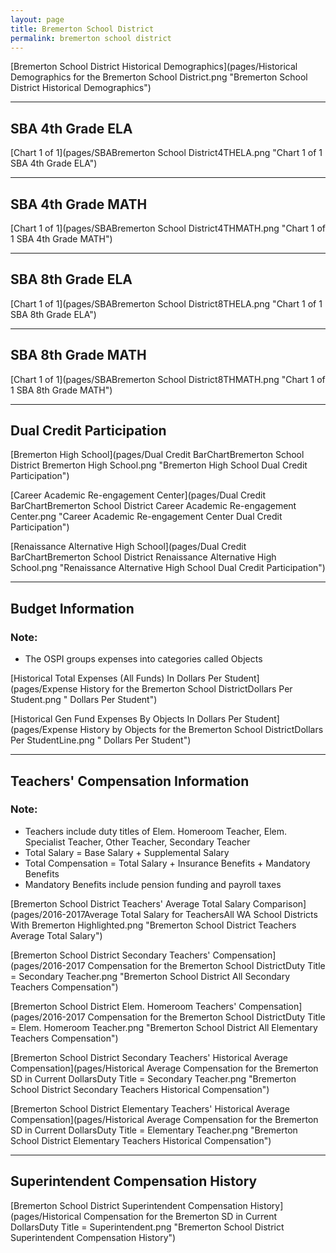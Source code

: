 ```yaml
---
layout: page
title: Bremerton School District
permalink: bremerton school district
---
```



[Bremerton School District Historical Demographics](pages/Historical Demographics for the Bremerton School District.png "Bremerton School District Historical Demographics")

___

## SBA 4th Grade ELA

[Chart 1 of 1](pages/SBABremerton School District4THELA.png "Chart 1 of 1 SBA 4th Grade ELA")


___

## SBA 4th Grade MATH

[Chart 1 of 1](pages/SBABremerton School District4THMATH.png "Chart 1 of 1 SBA 4th Grade MATH")


___

## SBA 8th Grade ELA

[Chart 1 of 1](pages/SBABremerton School District8THELA.png "Chart 1 of 1 SBA 8th Grade ELA")


___

## SBA 8th Grade MATH

[Chart 1 of 1](pages/SBABremerton School District8THMATH.png "Chart 1 of 1 SBA 8th Grade MATH")


___

## Dual Credit Participation

[Bremerton High School](pages/Dual Credit BarChartBremerton School District Bremerton High School.png "Bremerton High School Dual Credit Participation")

[Career   Academic Re-engagement Center](pages/Dual Credit BarChartBremerton School District Career   Academic Re-engagement Center.png "Career   Academic Re-engagement Center Dual Credit Participation")

[Renaissance Alternative High School](pages/Dual Credit BarChartBremerton School District Renaissance Alternative High School.png "Renaissance Alternative High School Dual Credit Participation")


___

## Budget Information
### Note:
- The OSPI groups expenses into categories called Objects

[Historical Total Expenses (All Funds) In Dollars Per Student](pages/Expense History for the Bremerton School DistrictDollars Per Student.png " Dollars Per Student")

[Historical Gen Fund Expenses By Objects In Dollars Per Student](pages/Expense History by Objects for the Bremerton School DistrictDollars Per StudentLine.png " Dollars Per Student")


___

## Teachers' Compensation Information
### Note:
- Teachers include duty titles of Elem. Homeroom Teacher, Elem. Specialist Teacher, Other Teacher, Secondary Teacher
- Total Salary = Base Salary + Supplemental Salary
- Total Compensation = Total Salary + Insurance Benefits + Mandatory Benefits
- Mandatory Benefits include pension funding and payroll taxes

[Bremerton School District Teachers' Average Total Salary Comparison](pages/2016-2017Average Total Salary for TeachersAll WA School Districts With Bremerton Highlighted.png "Bremerton School District Teachers Average Total Salary")

[Bremerton School District Secondary Teachers' Compensation](pages/2016-2017 Compensation for the Bremerton School DistrictDuty Title = Secondary Teacher.png "Bremerton School District All Secondary Teachers Compensation")

[Bremerton School District Elem. Homeroom Teachers' Compensation](pages/2016-2017 Compensation for the Bremerton School DistrictDuty Title = Elem. Homeroom Teacher.png "Bremerton School District All Elementary Teachers Compensation")

[Bremerton School District Secondary Teachers' Historical Average Compensation](pages/Historical Average Compensation for the Bremerton SD in Current DollarsDuty Title = Secondary Teacher.png "Bremerton School District Secondary Teachers Historical Compensation")

[Bremerton School District Elementary Teachers' Historical Average Compensation](pages/Historical Average Compensation for the Bremerton SD in Current DollarsDuty Title = Elementary Teacher.png "Bremerton School District Elementary Teachers Historical Compensation")


___

## Superintendent Compensation History

[Bremerton School District Superintendent Compensation History](pages/Historical Compensation for the Bremerton SD in Current DollarsDuty Title = Superintendent.png "Bremerton School District Superintendent Compensation History")

